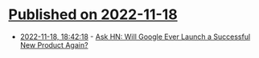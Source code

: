 # [Published on 2022-11-18](index.md)

* [2022-11-18, 18:42:18](https://news.ycombinator.com/item?id=33659737) - [Ask HN: Will Google Ever Launch a Successful New Product Again?](https://news.ycombinator.com/item?id=33659737)
